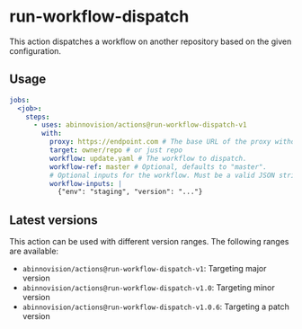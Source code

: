 # run-workflow-dispatch

This action dispatches a workflow on another repository based on the given
configuration.

## Usage

[//]: # "x-release-please-start-major"

```yaml
jobs:
  <job>:
    steps:
      - uses: abinnovision/actions@run-workflow-dispatch-v1
        with:
          proxy: https://endpoint.com # The base URL of the proxy without a trailing slash.
          target: owner/repo # or just repo
          workflow: update.yaml # The workflow to dispatch.
          workflow-ref: master # Optional, defaults to "master".
          # Optional inputs for the workflow. Must be a valid JSON string.
          workflow-inputs: |
            {"env": "staging", "version": "..."}
```

[//]: # "x-release-please-end"

## Latest versions

This action can be used with different version ranges. The following ranges are available:

- `abinnovision/actions@run-workflow-dispatch-v1`: Targeting major version <!-- x-release-please-major -->
- `abinnovision/actions@run-workflow-dispatch-v1.0`: Targeting minor version <!-- x-release-please-minor -->
- `abinnovision/actions@run-workflow-dispatch-v1.0.6`: Targeting a patch version <!-- x-release-please-version -->
